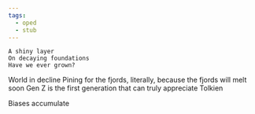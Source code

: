 ```yaml
---
tags:
  - oped
  - stub
---
```

	A shiny layer
	On decaying foundations
	Have we ever grown?

World in decline
Pining for the fjords, literally, because the fjords will melt soon
Gen Z is the first generation that can truly appreciate Tolkien


Biases accumulate